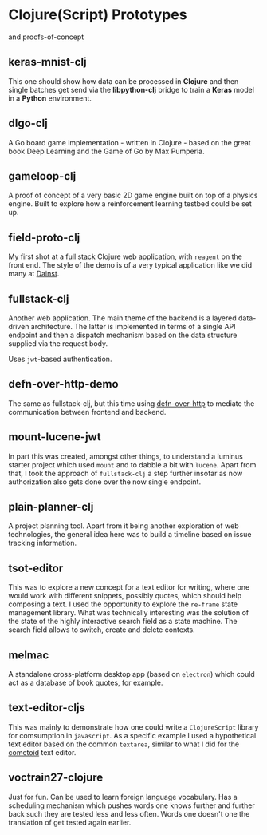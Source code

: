 # Clojure(Script) Prototypes
   
and proofs-of-concept

## keras-mnist-clj

This one should show how data can be processed in **Clojure** and
then single batches get send via the **libpython-clj** bridge to 
train a **Keras** model in a **Python** environment.

## dlgo-clj

A Go board game implementation - written in Clojure - based on the great book Deep Learning and the Game of Go by Max Pumperla.

## gameloop-clj

A proof of concept of a very basic 2D game engine built on top of a physics engine. 
Built to explore how a reinforcement learning testbed could be set up.

## field-proto-clj

My first shot at a full stack Clojure web application, with `reagent` on the front end. The style of the demo is of a very typical application like we did many at [Dainst](https://github.com/dainst).

## fullstack-clj

Another web application. The main theme of the backend is a layered data-driven architecture. The latter is implemented in terms of a single API endpoint and then a dispatch mechanism based on the data structure supplied via the request body. 

Uses `jwt`-based authentication.

## defn-over-http-demo

The same as fullstack-clj, but this time using [defn-over-http](https://github.com/eighttrigrams/defn-over-http)
to mediate the communication between frontend and backend.

## mount-lucene-jwt

In part this was created, amongst other things, to understand a luminus starter project which used `mount` and
to dabble a bit with `lucene`. Apart from that, I took the approach of `fullstack-clj` a step further insofar as
now authorization also gets done over the now single endpoint.

## plain-planner-clj

A project planning tool. Apart from it being another exploration of web technologies, the general idea here was to build a timeline based
on issue tracking information.

## tsot-editor

This was to explore a new concept for a text editor for writing, where one would work with different snippets, possibly quotes, which should help composing a text. I used the opportunity
to explore the `re-frame` state management library. What was technically interesting was the solution of the state of the highly interactive search field as a state machine. The search field allows to switch, create and delete contexts.

## melmac

A standalone cross-platform desktop app (based on `electron`) which could act as a database of book quotes, for example.

## text-editor-cljs

This was mainly to demonstrate how one could write a `ClojureScript` library for comsumption in `javascript`. As a specific example I used a hypothetical text editor based on the common `textarea`, similar to what I did for the [cometoid](https://github.com/danielmarreirosdeoliveira/cometoid/tree/main/assets) text editor.

## voctrain27-clojure

Just for fun. Can be used to learn foreign language vocabulary. Has a scheduling mechanism which 
pushes words one knows further and further back such they are tested less and less often. Words one doesn't one the translation of get tested again earlier.
